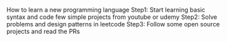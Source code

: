 How to learn a new programming language
Step1: Start learning basic syntax and code few simple projects from youtube or udemy
Step2: Solve problems and design patterns in leetcode 
Step3: Follow some open source projects and read the PRs